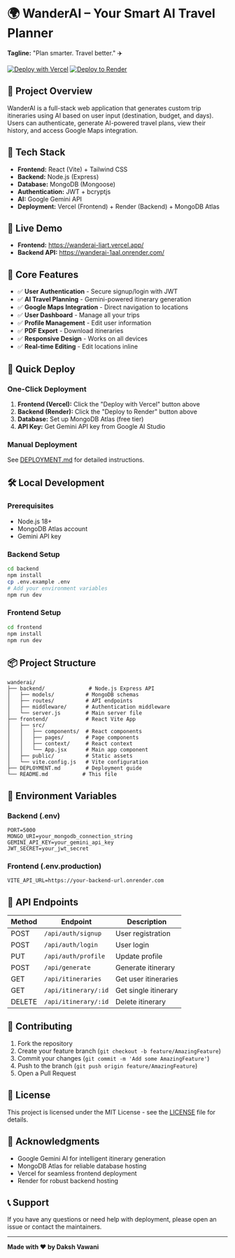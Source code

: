 # 🌍 WanderAI – Your Smart AI Travel Planner

**Tagline:** "Plan smarter. Travel better." ✈️

[![Deploy with Vercel](https://vercel.com/button)](https://vercel.com/new/clone?repository-url=https://github.com/yourusername/wanderai)
[![Deploy to Render](https://render.com/images/deploy-to-render-button.svg)](https://render.com/deploy)

## 🧭 Project Overview
WanderAI is a full-stack web application that generates custom trip itineraries using AI based on user input (destination, budget, and days). Users can authenticate, generate AI-powered travel plans, view their history, and access Google Maps integration.

## 🧱 Tech Stack
- **Frontend:** React (Vite) + Tailwind CSS
- **Backend:** Node.js (Express)
- **Database:** MongoDB (Mongoose)
- **Authentication:** JWT + bcryptjs
- **AI:** Google Gemini API
- **Deployment:** Vercel (Frontend) + Render (Backend) + MongoDB Atlas

## 🚀 Live Demo
- **Frontend:** https://wanderai-liart.vercel.app/
- **Backend API:** https://wanderai-1aal.onrender.com/

## 🧩 Core Features
- ✅ **User Authentication** - Secure signup/login with JWT
- ✅ **AI Travel Planning** - Gemini-powered itinerary generation
- ✅ **Google Maps Integration** - Direct navigation to locations
- ✅ **User Dashboard** - Manage all your trips
- ✅ **Profile Management** - Edit user information
- ✅ **PDF Export** - Download itineraries
- ✅ **Responsive Design** - Works on all devices
- ✅ **Real-time Editing** - Edit locations inline

## 🚀 Quick Deploy

### One-Click Deployment
1. **Frontend (Vercel):** Click the "Deploy with Vercel" button above
2. **Backend (Render):** Click the "Deploy to Render" button above
3. **Database:** Set up MongoDB Atlas (free tier)
4. **API Key:** Get Gemini API key from Google AI Studio

### Manual Deployment
See [DEPLOYMENT.md](./DEPLOYMENT.md) for detailed instructions.

## 🛠️ Local Development

### Prerequisites
- Node.js 18+
- MongoDB Atlas account
- Gemini API key

### Backend Setup
```bash
cd backend
npm install
cp .env.example .env
# Add your environment variables
npm run dev
```

### Frontend Setup
```bash
cd frontend
npm install
npm run dev
```

## 📦 Project Structure
```
wanderai/
├── backend/              # Node.js Express API
│   ├── models/          # MongoDB schemas
│   ├── routes/          # API endpoints
│   ├── middleware/      # Authentication middleware
│   └── server.js        # Main server file
├── frontend/            # React Vite App
│   ├── src/
│   │   ├── components/  # React components
│   │   ├── pages/       # Page components
│   │   ├── context/     # React context
│   │   └── App.jsx      # Main app component
│   ├── public/          # Static assets
│   └── vite.config.js   # Vite configuration
├── DEPLOYMENT.md        # Deployment guide
└── README.md           # This file
```

## 🔧 Environment Variables

### Backend (.env)
```env
PORT=5000
MONGO_URI=your_mongodb_connection_string
GEMINI_API_KEY=your_gemini_api_key
JWT_SECRET=your_jwt_secret
```

### Frontend (.env.production)
```env
VITE_API_URL=https://your-backend-url.onrender.com
```

## 🎯 API Endpoints

| Method | Endpoint | Description |
|--------|----------|-------------|
| POST | `/api/auth/signup` | User registration |
| POST | `/api/auth/login` | User login |
| PUT | `/api/auth/profile` | Update profile |
| POST | `/api/generate` | Generate itinerary |
| GET | `/api/itineraries` | Get user itineraries |
| GET | `/api/itinerary/:id` | Get single itinerary |
| DELETE | `/api/itinerary/:id` | Delete itinerary |

## 🤝 Contributing

1. Fork the repository
2. Create your feature branch (`git checkout -b feature/AmazingFeature`)
3. Commit your changes (`git commit -m 'Add some AmazingFeature'`)
4. Push to the branch (`git push origin feature/AmazingFeature`)
5. Open a Pull Request

## 📄 License

This project is licensed under the MIT License - see the [LICENSE](LICENSE) file for details.

## 🙏 Acknowledgments

- Google Gemini AI for intelligent itinerary generation
- MongoDB Atlas for reliable database hosting
- Vercel for seamless frontend deployment
- Render for robust backend hosting

## 📞 Support

If you have any questions or need help with deployment, please open an issue or contact the maintainers.

---

**Made with ❤️ by Daksh Vawani**
